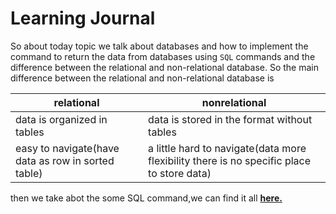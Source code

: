 # Learning Journal

So about today topic we talk about databases and how to implement the command to return the data from databases using `SQL` commands and the difference between the relational and non-relational database.
So the main difference between the relational and non-relational database is

relational | nonrelational 
----|------
data is organized in tables|data is stored in the format without tables
easy to navigate(have data as row in sorted table)|a little hard to navigate(data more flexibility there is no specific place to store data)





then we take abot the some SQL command,we can find it all **[here.](./Sunday%20class.txt)**